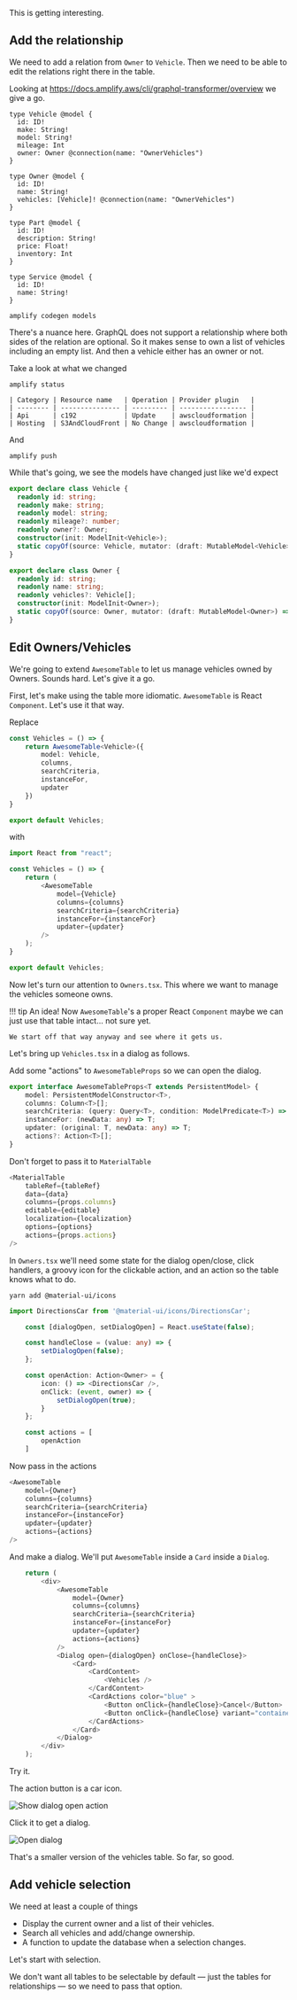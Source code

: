This is getting interesting. 

## Add the relationship

We need to add a relation from `Owner` to `Vehicle`. Then we need to be able to edit the relations right there in the table.

Looking at <https://docs.amplify.aws/cli/graphql-transformer/overview> we give a go.

```
type Vehicle @model {
  id: ID!
  make: String!
  model: String!
  mileage: Int
  owner: Owner @connection(name: "OwnerVehicles")
}

type Owner @model {
  id: ID!
  name: String!
  vehicles: [Vehicle]! @connection(name: "OwnerVehicles")
}

type Part @model {
  id: ID!
  description: String!
  price: Float!
  inventory: Int
}

type Service @model {
  id: ID!
  name: String!
}
```

```shell
amplify codegen models
```

There's a nuance here. GraphQL does not support a relationship where both sides of the relation are optional. So it makes sense to own a list of vehicles including an empty list. And then a vehicle either has an owner or not.

Take a look at what we changed

```shell
amplify status
```

```
| Category | Resource name   | Operation | Provider plugin   |
| -------- | --------------- | --------- | ----------------- |
| Api      | c192            | Update    | awscloudformation |
| Hosting  | S3AndCloudFront | No Change | awscloudformation |
```

And

```shell
amplify push
```

While that's going, we see the models have changed just like we'd expect

```typescript
export declare class Vehicle {
  readonly id: string;
  readonly make: string;
  readonly model: string;
  readonly mileage?: number;
  readonly owner?: Owner;
  constructor(init: ModelInit<Vehicle>);
  static copyOf(source: Vehicle, mutator: (draft: MutableModel<Vehicle>) => MutableModel<Vehicle> | void): Vehicle;
}

export declare class Owner {
  readonly id: string;
  readonly name: string;
  readonly vehicles?: Vehicle[];
  constructor(init: ModelInit<Owner>);
  static copyOf(source: Owner, mutator: (draft: MutableModel<Owner>) => MutableModel<Owner> | void): Owner;
}
```

## Edit Owners/Vehicles

We're going to extend `AwesomeTable` to let us manage vehicles owned by Owners. Sounds hard. Let's give it a go.

First, let's make using the table more idiomatic. `AwesomeTable` is React `Component`. Let's use it that way.

Replace

```typescript
const Vehicles = () => {
    return AwesomeTable<Vehicle>({
        model: Vehicle,
        columns,
        searchCriteria,
        instanceFor,
        updater
    })
}

export default Vehicles;
```

with

```typescript
import React from "react";
```

```typescript
const Vehicles = () => {
    return (
        <AwesomeTable
            model={Vehicle}
            columns={columns}
            searchCriteria={searchCriteria}
            instanceFor={instanceFor}
            updater={updater}
        />
    );
}

export default Vehicles;
```

Now let's turn our attention to `Owners.tsx`. This where we want to manage the vehicles someone owns.

!!! tip
    An idea! Now `AwesomeTable`'s a proper React `Component` maybe we can just use that table intact... not sure yet.

    We start off that way anyway and see where it gets us.
 
Let's bring up `Vehicles.tsx` in a dialog as follows.

Add some "actions" to `AwesomeTableProps` so we can open the dialog. 

```typescript hl_lines="8"
export interface AwesomeTableProps<T extends PersistentModel> {
    model: PersistentModelConstructor<T>,
    columns: Column<T>[];
    searchCriteria: (query: Query<T>, condition: ModelPredicate<T>) => ModelPredicate<T>
    instanceFor: (newData: any) => T;
    updater: (original: T, newData: any) => T;
    actions?: Action<T>[];
}
```

Don't forget to pass it to `MaterialTable`

```typescript hl_lines=""
<MaterialTable
    tableRef={tableRef}
    data={data}
    columns={props.columns}
    editable={editable}
    localization={localization}
    options={options}
    actions={props.actions}
/>
```

In `Owners.tsx` we'll need some state for the dialog open/close, click handlers, a groovy icon for the clickable action, and an action so the table knows what to do.

```shell
yarn add @material-ui/icons
```

```typescript
import DirectionsCar from '@material-ui/icons/DirectionsCar';
```

```typescript
    const [dialogOpen, setDialogOpen] = React.useState(false);

    const handleClose = (value: any) => {
        setDialogOpen(false);
    };

    const openAction: Action<Owner> = {
        icon: () => <DirectionsCar />,
        onClick: (event, owner) => {
            setDialogOpen(true);
        }
    };

    const actions = [
        openAction
    ]
```

Now pass in the actions

```typescript
<AwesomeTable
    model={Owner}
    columns={columns}
    searchCriteria={searchCriteria}
    instanceFor={instanceFor}
    updater={updater}
    actions={actions}
/>
```
And make a dialog. We'll put `AwesomeTable` inside a `Card` inside a `Dialog`.

```typescript
    return (
        <div>
            <AwesomeTable
                model={Owner}
                columns={columns}
                searchCriteria={searchCriteria}
                instanceFor={instanceFor}
                updater={updater}
                actions={actions}
            />
            <Dialog open={dialogOpen} onClose={handleClose}>
                <Card>
                    <CardContent>
                        <Vehicles />
                    </CardContent>
                    <CardActions color="blue" >
                        <Button onClick={handleClose}>Cancel</Button>
                        <Button onClick={handleClose} variant="contained">Save</Button>
                    </CardActions>
                </Card>
            </Dialog>
        </div>
    );
```

Try it.

The action button is a car icon.

![Show dialog open action](./assets/screenshots/show-action.png)

Click it to get a dialog.

![Open dialog](./assets/screenshots/show-dialog.png)

That's a smaller version of the vehicles table. So far, so good.

## Add vehicle selection

We need at least a couple of things

* Display the current owner and a list of their vehicles.
* Search all vehicles and add/change ownership.
* A function to update the database when a selection changes.

Let's start with selection.

We don't want all tables to be selectable by default — just the tables for relationships — so we need to pass that option.


